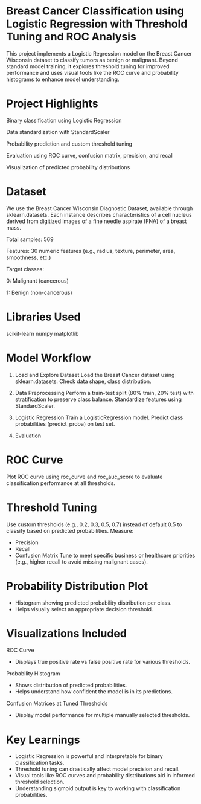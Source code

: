 # Breast Cancer Classification using Logistic Regression with Threshold Tuning and ROC Analysis
This project implements a Logistic Regression model on the Breast Cancer Wisconsin dataset to classify tumors as benign or malignant. Beyond standard model training, it explores threshold tuning for improved performance and uses visual tools like the ROC curve and probability histograms to enhance model understanding.

# Project Highlights
Binary classification using Logistic Regression

Data standardization with StandardScaler

Probability prediction and custom threshold tuning

Evaluation using ROC curve, confusion matrix, precision, and recall

Visualization of predicted probability distributions

# Dataset
We use the Breast Cancer Wisconsin Diagnostic Dataset, available through sklearn.datasets.
Each instance describes characteristics of a cell nucleus derived from digitized images of a fine needle aspirate (FNA) of a breast mass.

Total samples: 569

Features: 30 numeric features (e.g., radius, texture, perimeter, area, smoothness, etc.)

Target classes:

0: Malignant (cancerous)

1: Benign (non-cancerous)

# Libraries Used
scikit-learn
numpy
matplotlib

# Model Workflow
1. Load and Explore Dataset
Load the Breast Cancer dataset using sklearn.datasets.
Check data shape, class distribution.

2. Data Preprocessing
Perform a train-test split (80% train, 20% test) with stratification to preserve class balance.
Standardize features using StandardScaler.

3. Logistic Regression
Train a LogisticRegression model.
Predict class probabilities (predict_proba) on test set.

4. Evaluation
# ROC Curve
Plot ROC curve using roc_curve and roc_auc_score to evaluate classification performance at all thresholds.

# Threshold Tuning
Use custom thresholds (e.g., 0.2, 0.3, 0.5, 0.7) instead of default 0.5 to classify based on predicted probabilities.
Measure:
- Precision
- Recall
- Confusion Matrix
Tune to meet specific business or healthcare priorities (e.g., higher recall to avoid missing malignant cases).

# Probability Distribution Plot
- Histogram showing predicted probability distribution per class.
- Helps visually select an appropriate decision threshold.

# Visualizations Included
ROC Curve
- Displays true positive rate vs false positive rate for various thresholds.

Probability Histogram
- Shows distribution of predicted probabilities.
- Helps understand how confident the model is in its predictions.

Confusion Matrices at Tuned Thresholds
- Display model performance for multiple manually selected thresholds.

# Key Learnings
- Logistic Regression is powerful and interpretable for binary classification tasks.
- Threshold tuning can drastically affect model precision and recall.
- Visual tools like ROC curves and probability distributions aid in informed threshold selection.
- Understanding sigmoid output is key to working with classification probabilities.

